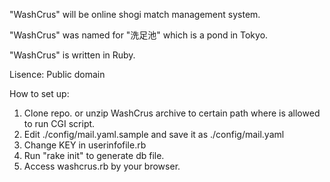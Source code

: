 "WashCrus" will be online shogi match management system.

"WashCrus" was named for "洗足池" which is a pond in Tokyo.

"WashCrus" is written in Ruby.

Lisence: Public domain

How to set up:
1. Clone repo. or unzip WashCrus archive to certain path where is allowed to run CGI script.
2. Edit ./config/mail.yaml.sample and save it as ./config/mail.yaml
3. Change KEY in userinfofile.rb
4. Run "rake init" to generate db file.
5. Access washcrus.rb by your browser.
